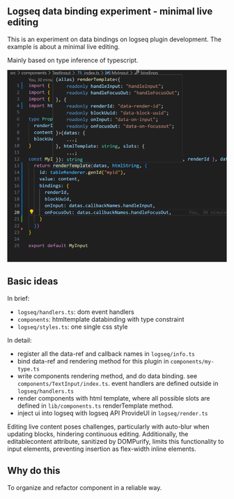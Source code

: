 ## Logseq data binding experiment - minimal live editing

This is an experiment on data bindings on logseq plugin development. The example is about a minimal live editing.

Mainly based on type inference of typescript.

![demo](./media/typehints-on-render-databinding.png)

## Basic ideas

In brief:
- `logseq/handlers.ts`: dom event handlers
- `components`: htmltemplate databinding with type constraint
- `logseq/styles.ts`: one single css style

In detail: 

- register all the data-ref and callback names in `logseq/info.ts`
- bind data-ref and rendering method for this plugin in `components/my-type.ts`
- write components rendering method, and do data binding. see `components/TextInput/index.ts`. event handlers are defined outside in `logseq/handlers.ts`
- render components with html template, where all possible slots are defined in `lib/components.ts` renderTemplate method.
- inject ui into logseq with logseq API ProvideUI in `logseq/render.ts`

Editing live content poses challenges, particularly with auto-blur when updating blocks, hindering continuous editing. Additionally, the editablecontent attribute, sanitized by DOMPurify, limits this functionality to input elements, preventing insertion as flex-width inline elements.

## Why do this

To organize and refactor component in a reliable way.